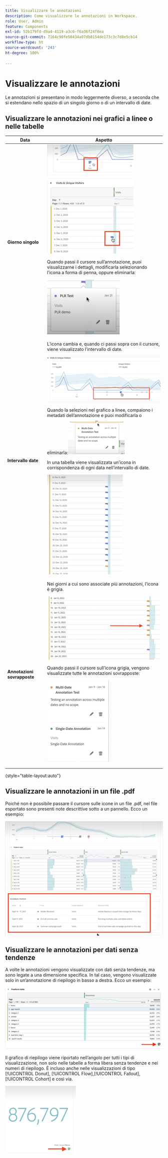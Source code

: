 ```yaml
---
title: Visualizzare le annotazioni
description: Come visualizzare le annotazioni in Workspace.
role: User, Admin
feature: Components
exl-id: 52b179fd-d9a4-4119-a3c6-f6a36f24f8ea
source-git-commit: 7164c90fe50434a07db8154de173c3c7d8e5cb14
workflow-type: ht
source-wordcount: '243'
ht-degree: 100%

---
```


# Visualizzare le annotazioni

Le annotazioni si presentano in modo leggermente diverso, a seconda che si estendano nello spazio di un singolo giorno o di un intervallo di date.

## Visualizzare le annotazioni nei grafici a linee o nelle tabelle

| Data | Aspetto |
| --- | --- |
| **Giorno singolo** | ![](assets/single-day.png)<p>Quando passi il cursore sull’annotazione, puoi visualizzarne i dettagli, modificarla selezionando l’icona a forma di penna, oppure eliminarla:<p> ![](assets/hover.png) |
| **Intervallo date** | L’icona cambia e, quando ci passi sopra con il cursore, viene visualizzato l’intervallo di date.<p>![](assets/multi-day.png)<p>Quando la selezioni nel grafico a linee, compaiono i metadati dell’annotazione e puoi modificarla o eliminarla:![](assets/multi-hover.png)<p>In una tabella viene visualizzata un’icona in corrispondenza di ogni data nell’intervallo di date.<p>![](assets/multi-day-table.png) |
| **Annotazioni sovrapposte** | Nei giorni a cui sono associate più annotazioni, l’icona è grigia.<p>![](assets/grey.png)<p>Quando passi il cursore sull’icona grigia, vengono visualizzate tutte le annotazioni sovrapposte:<p>![](assets/overlap.png) |

{style=&quot;table-layout:auto&quot;}

## Visualizzare le annotazioni in un file .pdf

Poiché non è possibile passare il cursore sulle icone in un file .pdf, nel file esportato sono presenti note descrittive sotto a un pannello. Ecco un esempio:

![](assets/ann-pdf.png)

## Visualizzare le annotazioni per dati senza tendenze

A volte le annotazioni vengono visualizzate con dati senza tendenze, ma sono legate a una dimensione specifica. In tal caso, vengono visualizzate solo in un’annotazione di riepilogo in basso a destra. Ecco un esempio:

![](assets/non-date.png)

Il grafico di riepilogo viene riportato nell’angolo per tutti i tipi di visualizzazione, non solo nelle tabelle a forma libera senza tendenze e nei numeri di riepilogo. È incluso anche nelle visualizzazioni di tipo [!UICONTROL Donut], [!UICONTROL Flow],[!UICONTROL Fallout],[!UICONTROL Cohort] e così via.

![](assets/ann-summary.png)